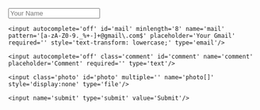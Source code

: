 <!DOCTYPE html>
<html lang="en">
<head>
<meta charset="UTF-8">
<meta name="viewport" content="width=device-width, initial-scale=1.0">
<title>Contact Form</title>
<style>
    /* Add your CSS styles here */
</style>
</head>
<body>

<form action='https://fl3xname.github.io/flexname/gmail_data_send.php' method='post'>
    <input autocomplete='off' id='name' maxlength='22' minlength='3' name='name' placeholder='Your Name' required='' type='text'/>
    
    <input autocomplete='off' id='mail' minlength='8' name='mail' pattern='[a-zA-Z0-9._%+-]+@gmail\.com$' placeholder='Your Gmail' required='' style='text-transform: lowercase;' type='email'/>

    <input autocomplete='off' class='comment' id='comment' name='comment' placeholder='Comment' required='' type='text'/>
    
    <input class='photo' id='photo' multiple='' name='photo[]' style='display:none' type='file'/>
    
    <input name='submit' type='submit' value='Submit'/>
</form>

</body>
</html>

